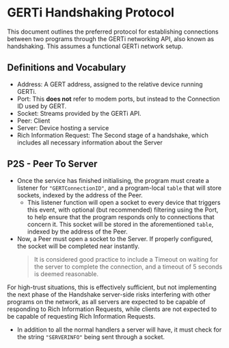 # GERTi Handshaking Protocol
This document outlines the preferred protocol for establishing connections between two programs through the GERTi networking API, also known as handshaking. 
This assumes a functional GERTi network setup.

## Definitions and Vocabulary
- Address: A GERT address, assigned to the relative device running GERTi.
- Port: This **does not** refer to modem ports, but instead to the Connection ID used by GERT.
- Socket: Streams provided by the GERTi API.
- Peer: Client 
- Server: Device hosting a service
- Rich Information Request: The Second stage of a handshake, which includes all necessary information about the Server


## P2S - Peer To Server
- Once the service has finished initialising, the program must create a listener for `"GERTConnectionID"`, and a program-local `table` that will store sockets, indexed by the address of the Peer.
  - This listener function will open a socket to every device that triggers this event, with optional (but recommended) filtering using the Port, to help ensure that the program responds only to connections that concern it. This socket will be stored in the aforementioned `table`, indexed by the address of the Peer.
- Now, a Peer must open a socket to the Server. If properly configured, the socket will be completed near instantly.
  > It is considered good practice to include a Timeout on waiting for the server to complete the connection, and a timeout of 5 seconds is deemed reasonable.

For high-trust situations, this is effectively sufficient, but not implementing the next phase of the Handshake server-side risks interfering with other programs on the network, as all servers are expected to be capable of responding to Rich Information Requests, while clients are not expected to be capable of requesting Rich Information Requests.

- In addition to all the normal handlers a server will have, it must check for the string `"SERVERINFO"` being sent through a socket.